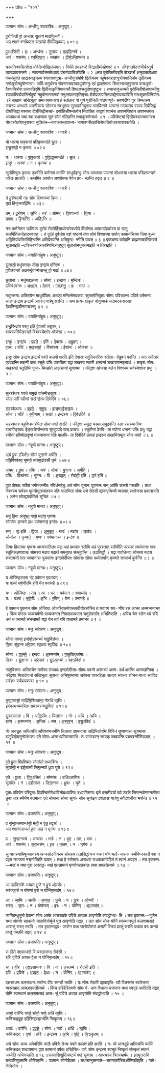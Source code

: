 +++
title = "१०१"

+++


पवमानः सोमः। अन्धीगुः श्यावाश्विः। अनुष्टुप्।

पु॒रोजि॑ती वो॒ अन्ध॑सः सु॒ताय॑ मादयि॒त्नवे॑ ।  
अप॒ श्वानं॑ श्नथिष्टन॒ सखा॑यो दीर्घजि॒ह्व्य॑म् ॥ ०१॥

पु॒रःऽजि॑ती । वः॒ । अन्ध॑सः । सु॒ताय॑ । मा॒द॒यि॒त्नवे॑ ।  
अप॑ । श्वान॑म् । श्न॒थि॒ष्ट॒न॒ । सखा॑यः । दी॒र्घ॒ऽजि॒ह्व्य॑म् ॥

यस्यनिःश्वसितंवेदा योवेदेभ्योखिलंजगत् । निर्ममे तमहंवन्दे विद्यातीर्थमहेश्वरं ॥ १ ॥विज्ञातवेदगांभीर्यस्तुर्यं व्याख्यायसप्तमे । सायणार्यस्ततोध्यायं पंचमंव्याचिकीर्षति ॥ २ ॥तत्र पुरोजितीवइति षोडशर्चं अनुवाकापेक्षया पंचमंसूक्तं आद्यस्यतृचस्य श्यावाश्वपुत्रा- अन्धीगुर्नामर्षिः द्वितीयस्य नहुषस्यराज्ञःपुत्रोययातिर्नाम तृतीयस्य मनोःपुत्रोनहुषोनामरा- जर्षिः चतुर्थस्य संवरणाख्यराज्ञःपुत्रोमनुः एवं द्वादशगताः शिष्टस्यचतुरृचस्य वाचःपुत्रो- वैश्वामित्रोवा प्रजापतिरृषिः द्वितीयातृतीयेगायत्र्यौ शिष्टाश्चतुर्दशानुष्टुभः । तथाचानुक्रम्यते पुरोजितीषोळशान्धीगुः श्यावाश्विर्ययातिर्नाहुषो नहुषोनाममानवो मनुःसांवरणइतितृचाः शेषोप्रजापतिरुपाद्येगायत्र्याविति गतःसूक्तविनियोगः ।हे सखायः सखिभूताः समानख्यानावा हे स्तोतारः वो यूयं पुरोजिती षष्ठ्याःपूर्व- सवर्णदीर्घः पुरः स्थितस्य जयस्य अन्धसो अदनीयस्य सोमस्य स्वभूताय सुतायाभिषुताय मादयित्नवे अत्यन्तं मदकराय रसाय दिर्घजिह्वं दीर्घाजिह्वा यस्यसः दीर्घजिह्वीचच्छं- दसीतिङीषन्तत्वेन निपातितः तादृशं श्वानंच अपश्नथिष्टन अपश्नथयत अपबाधध्वं यथा श्वा राक्षसावा सुतं सोमं नलिहन्ति तथाकुरुतेत्यर्थः ॥ १ ॥ पवित्रेष्ट्यां द्वितीयस्याज्यभागस्य योधारयेत्येषानुवाक्या सूत्रितंच—पावकवन्तावाज्य- भागावग्नीरक्षांसिसेधतियोधारयापावकयेति ।

पवमानः सोमः। अन्धीगुः श्यावाश्विः। गायत्री।

यो धार॑या पाव॒कया॑ परिप्र॒स्यन्द॑ते सु॒तः ।  
इन्दु॒रश्वो॒ न कृत्व्यः॑ ॥ ०२॥

यः । धार॑या । पा॒व॒कया॑ । प॒रि॒ऽप्र॒स्यन्द॑ते । सु॒तः ।  
इन्दुः॑ । अश्वः॑ । न । कृत्व्यः॑ ॥

सुतोभिषुतः कृत्व्यः कृत्वीति कर्मनाम कर्मणि साधुर्यइन्दुः सोमः पावकया पापानां शोधकया धारया परिप्रस्यन्दते परितः प्रक्षरति । कथमिव अश्वोन अश्वोयथा वेगेन प्रग- च्छन्ति तद्वत् ॥ २ ॥

पवमानः सोमः। अन्धीगुः श्यावाश्विः। गायत्री।

तं दु॒रोष॑म॒भी नरः॒ सोमं॑ वि॒श्वाच्या॑ धि॒या ।  
य॒ज्ञं हि॑न्व॒न्त्यद्रि॑भिः ॥ ०३॥

तम् । दु॒रोष॑म् । अ॒भि । नरः॑ । सोम॑म् । वि॒श्वाच्या॑ । धि॒या ।  
य॒ज्ञम् । हि॒न्व॒न्ति॒ । अद्रि॑ऽभिः ॥

नरः कर्मनेतार ऋत्विजः दुरोषं रोषतेर्हिंसार्थस्यरेफलोपे दीर्घागाव आषतर्दाहार्थस्य वा खलु रूपमितिसन्देहादनवग्रहः । तं दुर्दहं दुर्वधंवा यज्ञं यष्टव्यं तंवा सोमं विश्वाच्या सर्वान् कामानंचित्र्या धिया बुध्या अद्रिभिर्ग्रावभिरभिहिन्वन्ति अभिप्रेरयन्ति अभिषुण्व- न्तीति यावत् ॥ ३ ॥ पृष्ठ्यस्य षष्ठेहनि ब्राह्मणाच्छंसिशस्त्रे सुतासइति –दधिक्राव्णोअकारिषमित्यनुष्टुप् सुतासोमधुमत्तमाइति च तिस्रइति ।

पवमानः सोमः। ययातिर्नाहुषः। अनुष्टुप्।

सु॒तासो॒ मधु॑मत्तमाः॒ सोमा॒ इन्द्रा॑य म॒न्दिनः॑ ।  
प॒वित्र॑वन्तो अक्षरन्दे॒वान्ग॑च्छन्तु वो॒ मदाः॑ ॥ ०४॥

सु॒तासः॑ । मधु॑मत्ऽतमाः । सोमाः॑ । इन्द्रा॑य । म॒न्दिनः॑ ।  
प॒वित्र॑ऽवन्तः । अ॒क्ष॒र॒न् । दे॒वान् । ग॒च्छ॒न्तु॒ । वः॒ । मदाः॑ ॥

मधुमत्तमाः अतिशयेन माधुर्योपेताः अतएव मन्दिनोमदकराः सुतासोभिषुताः सोमाः पवित्रवन्तः पवित्रे वर्तमानाः सन्तः इन्द्राय इन्द्रार्थं अक्षरन् पात्रेषु क्षरन्ति । अथ प्रत्य- क्षकृतः वोयुष्माकं मदामदकरारसाः देवानिन्द्रादीनागच्छन्तु ॥ ४ ॥

पवमानः सोमः। ययातिर्नाहुषः। अनुष्टुप्।

इन्दु॒रिन्द्रा॑य पवत॒ इति॑ दे॒वासो॑ अब्रुवन् ।  
वा॒चस्पति॑र्मखस्यते॒ विश्व॒स्येशा॑न॒ ओज॑सा ॥ ०५॥

इन्दुः॑ । इन्द्रा॑य । प॒व॒ते॒ । इति॑ । दे॒वासः॑ । अ॒ब्रु॒व॒न् ।  
वा॒चः । पतिः॑ । म॒ख॒स्य॒ते॒ । विश्व॑स्य । ईशा॑नः । ओज॑सा ॥

इन्दुः सोमः इन्द्राय इन्द्रार्थं पवते कलशे क्षरति इति देवासः स्तुतिकारिणः स्तोता- रोब्रुवन् वदन्ति । यदा स्तोतार एवंवदन्ति तदानीं वाचः स्तुतेः पतिः पालयिता यद्वा शब्दस्य स्वामी अत्यन्तं शब्दायमानइत्यर्थः । तादृशः सोमः मखस्यते स्तुतिभिः पूजा- मिच्छति लालसायां सुगागमः । कीदृशः ओजसा बलेन विश्वस्य सर्वस्येशानः प्रभुः ॥ ५ ॥

पवमानः सोमः। ययातिर्नाहुषः। अनुष्टुप्।

स॒हस्र॑धारः पवते समु॒द्रो वा॑चमीङ्ख॒यः ।  
सोमः॒ पती॑ रयी॒णां सखेन्द्र॑स्य दि॒वेदि॑वे ॥ ०६॥

स॒हस्र॑ऽधारः । प॒व॒ते॒ । स॒मु॒द्रः । वा॒च॒म्ऽई॒ङ्ख॒यः ।  
सोमः॑ । पतिः॑ । र॒यी॒णाम् । सखा॑ । इन्द्र॑स्य । दि॒वेऽदि॑वे ॥

सहस्रधारः बहुविधधारोपेतः सोमः पवते क्षरति । कीदृशः समुद्रः यस्मात्समुद्रवन्ति रसाः रसस्थानीयः वाचमीङ्खयः ईङ्खतेर्ण्यन्तस्य सुप्युपपदे खच् प्रत्ययः । स्तुतीनां प्रेरयि- ता रयोणां धनानां पतिः प्रभुः यद्वा रयीणां हविषोदातॄणां यजमानानां पतिः पालयि- ता दिवेदिवे प्रत्यहं इन्द्रस्य सखामित्रभूतः सोमः पवते ॥ ६ ॥

पवमानः सोमः। नहुषो मानवः। अनुष्टुप्।

अ॒यं पू॒षा र॒यिर्भगः॒ सोमः॑ पुना॒नो अ॑र्षति ।  
पति॒र्विश्व॑स्य॒ भूम॑नो॒ व्य॑ख्य॒द्रोद॑सी उ॒भे ॥ ०७॥

अ॒यम् । पू॒षा । र॒यिः । भगः॑ । सोमः॑ । पु॒ना॒नः । अ॒र्ष॒ति॒ ।  
पतिः॑ । विश्व॑स्य । भूम॑नः । वि । अ॒ख्य॒त् । रोद॑सी॒ इति॑ । उ॒भे इति॑ ॥

पूषा पोषकः सर्वेषां भगोभजनीयः रयिर्धनहेतुः अयं सोमः पुनानः पूयमानः सन् अर्षति कलशे गच्छति । तथा विश्वस्य सर्वस्य भूमनोभूतजातस्य पतिः पालयिता सोमः उभे रोदसी द्यावापृथिव्यौ व्यख्यत् स्वतेजसा प्रकाशयति । अनेन लोक्द्वयवर्तित्वं सूचितं ॥ ७ ॥

पवमानः सोमः। नहुषो मानवः। अनुष्टुप्।

समु॑ प्रि॒या अ॑नूषत॒ गावो॒ मदा॑य॒ घृष्व॑यः ।  
सोमा॑सः कृण्वते प॒थः पव॑मानास॒ इन्द॑वः ॥ ०८॥

सम् । ऊं॒ इति॑ । प्रि॒याः । अ॒नू॒ष॒त॒ । गावः॑ । मदा॑य । घृष्व॑यः ।  
सोमा॑सः । कृ॒ण्व॒ते॒ । प॒थः । पव॑मानासः । इन्द॑वः ॥

प्रियाः प्रियतमाः घृष्वयः अत्यन्तदीप्ताः यद्वा अहं प्रथमतः स्तौमि अहं पुरस्तात् स्तौमीति परस्परं स्पर्धमानाः गावः स्तुतिलक्षणावाचः सोमस्य मदाय मदार्थं समनूषत संस्तुवन्ति । उःप्रसिद्धौ । यद्वा गावोधेनवः सोमस्य मदाय शब्दायन्ते ततः पवमानासः पूयमानाः इन्दवोदीप्ताः सोमासः सोमाः पथोमार्गान् कृण्वते रक्षणार्थं कुर्वन्ति ॥ ८ ॥

पवमानः सोमः। नहुषो मानवः। अनुष्टुप्।

य ओजि॑ष्ठ॒स्तमा भ॑र॒ पव॑मान श्र॒वाय्य॑म् ।  
यः पञ्च॑ चर्ष॒णीर॒भि र॒यिं येन॒ वना॑महै ॥ ०९॥

यः । ओजि॑ष्ठः । तम् । आ । भ॒र॒ । पव॑मान । श्र॒वाय्य॑म् ।  
यः । पञ्च॑ । च॒र्ष॒णीः । अ॒भि । र॒यिम् । येन॑ । वना॑महै ॥

हे पवमान पूयमान सोम ओजिष्ठः ओजस्वितमोयस्त्वदीयोरसोस्ति तं श्रवाय्यं श्रव- णीयं रसं आभर अस्मभ्यमाभर । किंच योरसः पञ्चचर्षणीः पञ्चजनान् निषादपञ्चमान् चतुरोवर्णान् अभितिष्ठति । अपिच येन रसेन वयं रयिं धनं च वनामहै संभजामहै यद्वा येन त्वां रयिं याचामहै तमाभर ॥ ९ ॥

पवमानः सोमः। मनुः सांवरणः। अनुष्टुप्।

सोमाः॑ पवन्त॒ इन्द॑वो॒ऽस्मभ्यं॑ गातु॒वित्त॑माः ।  
मि॒त्राः सु॑वा॒ना अ॑रे॒पसः॑ स्वा॒ध्यः॑ स्व॒र्विदः॑ ॥ १०॥

सोमाः॑ । प॒व॒न्ते॒ । इन्द॑वः । अ॒स्मभ्य॑म् । गा॒तु॒वित्ऽत॑माः ।  
मि॒त्राः । सु॒वा॒नाः । अ॒रे॒पसः॑ । सु॒ऽआ॒ध्यः॑ । स्वः॒ऽविदः॑ ॥

गातुवित्तमाः अतिशयेन मार्गस्य लंभकाः इन्दवोदीप्ताः सोमाः पवन्ते अस्मभ्यं अस्म- दर्थं क्षरन्ति आगच्छन्तिवा । कीदृशाः मित्रादेवानां सखिभूताः सुवानाः अभिषूयमाणाः अरेपसः पापरहिताः अतएव स्वाध्यः शॊभनध्यानाः स्वर्विदः सर्वज्ञाः सर्वप्रापकावा ॥ १० ॥

पवमानः सोमः। मनुः सांवरणः। अनुष्टुप्।

सु॒ष्वा॒णासो॒ व्यद्रि॑भि॒श्चिता॑ना॒ गोरधि॑ त्व॒चि ।  
इष॑म॒स्मभ्य॑म॒भितः॒ सम॑स्वरन्वसु॒विदः॑ ॥ ११॥

सु॒स्वा॒णासः॑ । वि । अद्रि॑ऽभिः । चिता॑नाः । गोः । अधि॑ । त्व॒चि ।  
इष॑म् । अ॒स्मभ्य॑म् । अ॒भितः॑ । सम् । अ॒स्व॒र॒न् । व॒सु॒ऽविदः॑ ॥

गोः अनडुहः अधित्वचि अधिषवणचर्मणि चितानाः ज्ञायमानाः अद्रिभिर्ग्रावभिः विविधं सुष्वाणासः सूयमानाः वसुविदोवसुनोलंभकाः एते सोमाः अस्मभ्यमिषमन्नमभि- तः समस्वरन् सम्यक् शब्दयन्ति प्रयच्छन्तीतियावत् ॥ ११ ॥

पवमानः सोमः। मनुः सांवरणः। अनुष्टुप्।

ए॒ते पू॒ता वि॑प॒श्चितः॒ सोमा॑सो॒ दध्या॑शिरः ।  
सूर्या॑सो॒ न द॑र्श॒तासो॑ जिग॒त्नवो॑ ध्रु॒वा घृ॒ते ॥ १२॥

ए॒ते । पू॒ताः । वि॒पः॒ऽचितः॑ । सोमा॑सः । दधि॑ऽआशिरः ।  
सूर्या॑सः । न । द॒र्श॒तासः॑ । जि॒ग॒त्नवः॑ । ध्रु॒वाः । घृ॒ते ॥

पूताः पवित्रेण परिपूताः विपश्चितोमेधाविनोदध्याशिरः दध्यामिश्रणाः घृते वसतीवर्या ख्ये उदके जिगत्नवोगमनशीला ध्रुवाः तत्र स्थैर्येण वर्तमानाः एते सोमासः सोमाः सूर्या- सोन सूर्याइव दर्शतासः पात्रेषु सर्वैर्दर्शनीया भवन्ति ॥ १२ ॥

पवमानः सोमः। प्रजापतिः। अनुष्टुप्।

प्र सु॑न्वा॒नस्यान्ध॑सो॒ मर्तो॒ न वृ॑त॒ तद्वचः॑ ।  
अप॒ श्वान॑मरा॒धसं॑ ह॒ता म॒खं न भृग॑वः ॥ १३॥

प्र । सु॒न्वा॒नस्य॑ । अन्ध॑सः । मर्तः॑ । न । वृ॒त॒ । तत् । वचः॑ ।  
अप॑ । श्वान॑म् । अ॒रा॒धस॑म् । ह॒त । म॒खम् । न । भृग॑वः ॥

सुन्वानस्याभिषूयमाणस्य अन्धसोदनीयस्य सोमस्य तत्प्रसिद्धं वचः वचनं घोषं मर्तो- मारकः कर्मविघ्नकारी श्वा न प्रवृत नभजतां नश्रृणोत्विति यावत् । तथा हे स्तोतारः अराधसं राधककर्मरहितं तं श्वानं अपहत । तत्र दृष्टान्तः—मखं न यथा पुरा अपराद्ध- मखं एतन्नामानं भृगवोपहतवन्तः तथा अपहतेत्यर्थः ॥ १३ ॥

पवमानः सोमः। प्रजापतिः। अनुष्टुप्।

आ जा॒मिरत्के॑ अव्यत भु॒जे न पु॒त्र ओ॒ण्योः॑ ।  
सर॑ज्जा॒रो न योष॑णां व॒रो न योनि॑मा॒सद॑म् ॥ १४॥

आ । जा॒मिः । अत्के॑ । अ॒व्य॒त॒ । भु॒जे । न । पु॒त्रः । ओ॒ण्योः॑ ।  
सर॑त् । जा॒रः । न । योष॑णाम् । व॒रः । न । योनि॑म् । आ॒ऽसद॑म् ॥

जामिबन्धुभूतो देवानां सोमः अत्के आच्छादके पवित्रे आव्यत आवृणोति संबद्धोभव- ति । तत्र दृष्टान्तः—भुजेन यथा ओण्योः रक्षकयोः मातापित्रोर्भुजे पुत्र आवृणोति तद्वत् । ततः सोयं सोमः योनिं स्वस्थानभूतं कलशमासदं आसत्तुं सरत् सरति । तत्र दृष्टान्तद्वयं- जारोन यथा जारोयोषणां असतीं स्त्रियं प्राप्तुं सरति यथावा वरः कन्यां प्राप्तुं गच्छति तद्वत् ॥ १४ ॥

पवमानः सोमः। प्रजापतिः। अनुष्टुप्।

स वी॒रो द॑क्ष॒साध॑नो॒ वि यस्त॒स्तम्भ॒ रोद॑सी ।  
हरिः॑ प॒वित्रे॑ अव्यत वे॒धा न योनि॑मा॒सद॑म् ॥ १५॥

सः । वी॒रः । द॒क्ष॒ऽसाध॑नः । वि । यः । त॒स्तम्भ॑ । रोद॑सी॒ इति॑ ।  
हरिः॑ । प॒वित्रे॑ । अ॒व्य॒त॒ । वे॒धाः । न । योनि॑म् । आ॒ऽसद॑म् ॥

दक्षसाधनः बलसाधनः ससोमः वीरः समर्थो भवति । यः सोमः रोदसी द्यावापृथि- व्यौ वितस्तंभ स्वतेजसा व्यस्तभ्रात् आच्छादयतीत्यर्थः । किंच हरिर्हरितवर्णः सोमः वे- धान विधाता यजमानः यथा स्वगृहं असीदति तद्वत् योनिं स्वस्थानं कलशमासदं आस- त्तुं पवित्रे अव्यत आवृणोति संबद्धोभवति ॥ १५ ॥

पवमानः सोमः। प्रजापतिः। अनुष्टुप्।

अव्यो॒ वारे॑भिः पवते॒ सोमो॒ गव्ये॒ अधि॑ त्व॒चि ।  
कनि॑क्रद॒द्वृषा॒ हरि॒रिन्द्र॑स्या॒भ्ये॑ति निष्कृ॒तम् ॥ १६॥

अव्यः॑ । वारे॑भिः । प॒व॒ते॒ । सोमः॑ । गव्ये॑ । अधि॑ । त्व॒चि ।  
कनि॑क्रदत् । वृषा॑ । हरिः । इन्द्र॑स्य । अ॒भि । ए॒ति॒ । निः॒ऽकृ॒तम् ॥

अयं सोमः अव्यः अवेर्वारेभिः वालैः पवित्रैः तेभ्यः पवते कलशं प्रति क्षरति । ग- व्ये आनडुहे अधित्वचि चर्मणि कनिक्रदत् शब्दायमानः वृषा कामानां वर्षकः हरिर्हरित- वर्णः सोमः इन्द्रस्य स्वभूतं निष्कृतं संस्कृतं स्थानं अभ्येति अभिगच्छति ॥ १६ ॥क्राणाशिशुरित्यष्टर्चं षष्ठं सूक्तम् । आप्त्यस्य त्रितस्यार्षम् । इदमुत्तराणि चत्वारिसूक्तानि औष्णिहानि । पवमानः सोमोदेवता । तथाचानुक्रम्यते—क्राणाष्टौत्रितऔष्णिहंवैइति । गतो- विनियोगः ।
